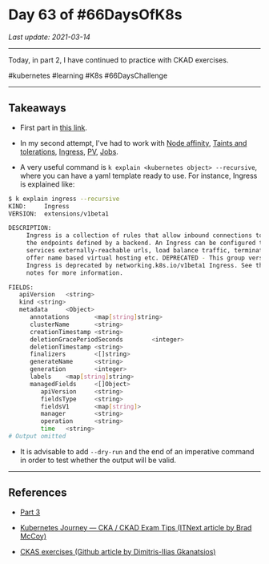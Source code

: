# Day 63 of #66DaysOfK8s

_Last update: 2021-03-14_

---
Today, in part 2, I have continued to practice with CKAD exercises.

#kubernetes #learning #K8s #66DaysChallenge

---

## Takeaways

* First part in [this link](../day62).

* In my second attempt, I've had to work with [Node affinity](https://github.com/jp-chl/66DaysOfK8s/blob/master/challenge/week06/day36), [Taints and tolerations](https://github.com/jp-chl/66DaysOfK8s/blob/master/challenge/week05/day35), [Ingress](https://kubernetes.io/docs/concepts/services-networking/ingress/), [PV](https://github.com/jp-chl/66DaysOfK8s/blob/master/challenge/week05/day30), [Jobs](https://github.com/jp-chl/66DaysOfK8s/blob/master/challenge/week04/day25).

* A very useful command is ```k explain <kubernetes object> --recursive```, where you can have a yaml template ready to use. For instance, Ingress is explained like:

```bash
$ k explain ingress --recursive
KIND:     Ingress
VERSION:  extensions/v1beta1

DESCRIPTION:
     Ingress is a collection of rules that allow inbound connections to reach
     the endpoints defined by a backend. An Ingress can be configured to give
     services externally-reachable urls, load balance traffic, terminate SSL,
     offer name based virtual hosting etc. DEPRECATED - This group version of
     Ingress is deprecated by networking.k8s.io/v1beta1 Ingress. See the release
     notes for more information.

FIELDS:
   apiVersion   <string>
   kind <string>
   metadata     <Object>
      annotations       <map[string]string>
      clusterName       <string>
      creationTimestamp <string>
      deletionGracePeriodSeconds        <integer>
      deletionTimestamp <string>
      finalizers        <[]string>
      generateName      <string>
      generation        <integer>
      labels    <map[string]string>
      managedFields     <[]Object>
         apiVersion     <string>
         fieldsType     <string>
         fieldsV1       <map[string]>
         manager        <string>
         operation      <string>
         time   <string>
# Output omitted
```

* It is advisable to add ```--dry-run``` and the end of an imperative command in order to test whether the output will be valid.

---

## References

* [Part 3](../../week10/day64)

* [Kubernetes Journey — CKA / CKAD Exam Tips (ITNext article by Brad McCoy)](https://itnext.io/kubernetes-journey-cka-ckad-exam-tips-ff73e4672833)

* [CKAS exercises (Github article by Dimitris-Ilias Gkanatsios)](https://github.com/dgkanatsios/CKAD-exercises)
